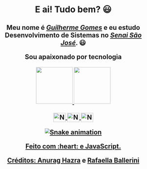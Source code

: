 <div>
  <h1 align="center">E ai! Tudo bem? 😃</h1>
  <h2 align="center">Meu nome é <a href="https://www.linkedin.com/public-profile/settings?lipi=urn%3Ali%3Apage%3Ad_flagship3_profile_self_edit_contact-info%3BpoRQlPI%2FSZCfwmt5pzetww%3D%3D"><i>Guilherme Gomes</i></a> e eu estudo Desenvolvimento de Sistemas no <a href="https://cursos.sesisenai.org.br/sao-jose"><i>Senai São José</i></a>. 😃
  <p align="center"> Sou apaixonado por tecnologia

<div align="center">
  <a href="https://github.com/CariocaGomes">
    <img height="120em" src="https://github-readme-stats.vercel.app/api?username=CariocaGomes&count_private=true&include_all_commits=true&show_icons=true&theme=onedark&hide_border=false&show_owner=true"/>
  <img height="120em" src="https://github-readme-stats.vercel.app/api/top-langs/?username=CariocaGomes&langs_count=7&theme=onedark&hide"/>
</div>
  
  <div align="center" style="display: inline_block"><br>
 <img align="center" alt="Nathan-Java" height="30" width="40" src="https://cdn.jsdelivr.net/gh/devicons/devicon/icons/java/java-plain.svg" />
 <img align="center" alt="Nathan-Figma" height="30" width="40" src="https://cdn.jsdelivr.net/gh/devicons/devicon/icons/figma/figma-original.svg" />
 <img align="center" alt="Nathan-Git" height="30" width="40" src="https://cdn.jsdelivr.net/gh/devicons/devicon/icons/git/git-original.svg" />

<div align="center">

![Snake animation](https://github.com/danielbped/danielbped/blob/output/github-contribution-grid-snake.svg)

</div>

<div align="center">
  <p>Feito com :heart: e JavaScript.</p>
  <p>Créditos: <a href="https://github.com/anuraghazra/github-readme-stats">Anurag Hazra</a> e <a href="https://github.com/rafaballerini">Rafaella Ballerini</a></p>
</div>

##

<div>

</div>
